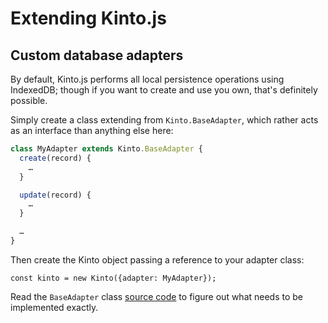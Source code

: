 # Extending Kinto.js

## Custom database adapters

By default, Kinto.js performs all local persistence operations using IndexedDB; though if you want to create and use you own, that's definitely possible.

Simply create a class extending from `Kinto.BaseAdapter`, which rather acts as an interface than anything else here:

```js
class MyAdapter extends Kinto.BaseAdapter {
  create(record) {
    …
  }

  update(record) {
    …
  }

  …
}
```

Then create the Kinto object passing a reference to your adapter class:

```
const kinto = new Kinto({adapter: MyAdapter});
```

Read the `BaseAdapter` class [source code](https://github.com/mozilla-services/kinto.js/blob/master/src/adapters/base.js) to figure out what needs to be implemented exactly.
